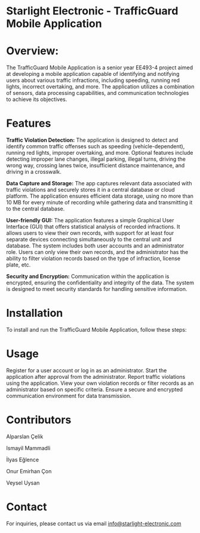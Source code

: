 # Starlight Electronic - TrafficGuard Mobile Application

# Overview:
The TrafficGuard Mobile Application is a senior year EE493-4 project aimed at developing a mobile application capable of identifying and notifying users about various traffic infractions, including speeding, running red lights, incorrect overtaking, and more. The application utilizes a combination of sensors, data processing capabilities, and communication technologies to achieve its objectives.

# Features

**Traffic Violation Detection:** The application is designed to detect and identify common traffic offenses such as speeding (vehicle-dependent), running red lights, improper overtaking, and more. Optional features include detecting improper lane changes, illegal parking, illegal turns, driving the wrong way, crossing lanes twice, insufficient distance maintenance, and driving in a crosswalk.

**Data Capture and Storage:** The app captures relevant data associated with traffic violations and securely stores it in a central database or cloud platform. The application ensures efficient data storage, using no more than 10 MB for every minute of recording while gathering data and transmitting it to the central database.

**User-friendly GUI:** The application features a simple Graphical User Interface (GUI) that offers statistical analysis of recorded infractions. It allows users to view their own records, with support for at least four separate devices connecting simultaneously to the central unit and database. The system includes both user accounts and an administrator role. Users can only view their own records, and the administrator has the ability to filter violation records based on the type of infraction, license plate, etc.

**Security and Encryption:** Communication within the application is encrypted, ensuring the confidentiality and integrity of the data. The system is designed to meet security standards for handling sensitive information.

# Installation
To install and run the TrafficGuard Mobile Application, follow these steps:


# Usage
Register for a user account or log in as an administrator.
Start the application after approval from the administrator.
Report traffic violations using the application.
View your own violation records or filter records as an administrator based on specific criteria.
Ensure a secure and encrypted communication environment for data transmission.

# Contributors

Alparslan Çelik

Ismayil Mammadli

İlyas Eğlence

Onur Emirhan Çon

Veysel Uysan

# Contact
For inquiries, please contact us via email info@starlight-electronic.com
